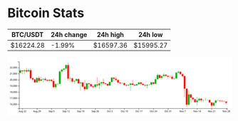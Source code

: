 # Bitcoin Stats

BTC/USDT|24h change|24h high|24h low|
|---|---|---|---|
|$16224.28|-1.99%|$16597.36|$15995.27|

<img src="./chart.svg">
